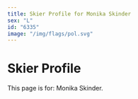 ```yaml
---
title: Skier Profile for Monika Skinder
sex: "L"
id: "6335"
image: "/img/flags/pol.svg" 
---
```


# Skier Profile

This page is for: Monika Skinder.
    
